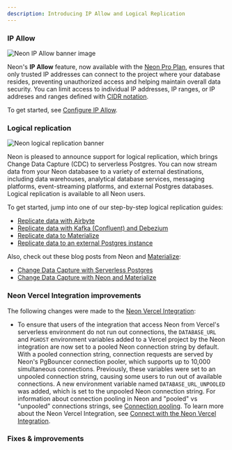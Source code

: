 ```yaml
---
description: Introducing IP Allow and Logical Replication
---
```


### IP Allow 

![Neon IP Allow banner image](/docs/relnotes/neon-ip-allow.jpg)

Neon's **IP Allow** feature, now available with the [Neon Pro Plan](/docs/introduction/pro-plan), ensures that only trusted IP addresses can connect to the project where your database resides, preventing unauthorized access and helping maintain overall data security. You can limit access to individual IP addresses, IP ranges, or IP addreses and ranges defined with [CIDR notation](/docs/reference/glossary#cidr-notation). 

To get started, see [Configure IP Allow](/docs/manage/projects#configure-ip-allow).

### Logical replication

![Neon logical replication banner](/docs/relnotes/neon-logical-replication.jpg)

Neon is pleased to announce support for logical replication, which brings Change Data Capture (CDC) to serverless Postgres. You can now stream data from your Neon databasee to a variety of external destinations, including data warehouses, analytical database services, messaging platforms, event-streaming platforms, and external Postgres databases. Logical replication is available to all Neon users.

To get started, jump into one of our step-by-step logical replication guides:

- [Replicate data with Airbyte](/docs/guides/logical-replication-airbyte)
- [Replicate data with Kafka (Confluent) and Debezium](/docs/guides/logical-replication-kafka-confluent)
- [Replicate data to Materialize](/docs/guides/logical-replication-materialize)
- [Replicate data to an external Postgres instance](/docs/guides/logical-replication-postgres)

Also, check out these blog posts from Neon and [Materialize](https://materialize.com/):

- [Change Data Capture with Serverless Postgres](https://neon.tech/blog/change-data-capture-with-serverless-postgres)
- [Change Data Capture with Neon and Materialize](https://neon.tech/blog/cdc-with-materialize)

### Neon Vercel Integration improvements

The following changes were made to the [Neon Vercel Integration](https://vercel.com/integrations/neon): 

- To ensure that users of the integration that access Neon from Vercel's serverless environment do not run out connections, the `DATABASE_URL` and `PGHOST` environment variables added to a Vercel project by the Neon integration are now set to a pooled Neon connection string by default. With a pooled connection string, connection requests are served by Neon's PgBouncer connection pooler, which supports up to 10,000 simultaneous connections. Previously, these variables were set to an unpooled connection string, causing some users to run out of available connections.
  A new environment variable named `DATABASE_URL_UNPOOLED` was added, which is set to the unpooled Neon connection string.
  For information about connection pooling in Neon and "pooled" vs "unpooled" connections strings, see [Connection pooling](https://neon.tech/docs/connect/connection-pooling).
  To learn more about the Neon Vercel Integration, see [Connect with the Neon Vercel Integration](https://neon.tech/docs/guides/vercel).

### Fixes & improvements

